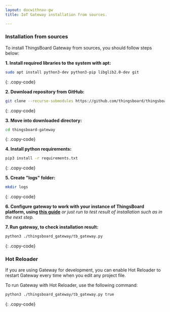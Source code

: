 ```yaml
---
layout: docwithnav-gw
title: IoT Gateway installation from sources.

---
```


### Installation from sources

To install ThingsBoard Gateway from sources, you should follow steps below:    
  
**1. Install required libraries to the system with apt:**  
```bash
sudo apt install python3-dev python3-pip libglib2.0-dev git 
```
{: .copy-code}

**2. Download repository from GitHub:**
```bash
git clone --recurse-submodules https://github.com/thingsboard/thingsboard-gateway.git
```
{: .copy-code}

**3. Move into downloaded directory:**
```bash
cd thingsboard-gateway
```
{: .copy-code}

**4. Install python requirements:**  
```bash
pip3 install -r requirements.txt
```
{: .copy-code}

**5. Create "logs" folder:**  
```bash
mkdir logs
```
{: .copy-code}

**6. Configure gateway to work with your instance of ThingsBoard platform, using [this guide](/docs/iot-gateway/configuration/)** *or just run to test result of installation such as in the next step.*
   
**7. Run gateway, to check installation result:**
```bash
python3 ./thingsboard_gateway/tb_gateway.py
```
{: .copy-code}

### Hot Reloader

If you are using Gateway for development, you can enable Hot Reloader to restart Gateway every time when you edit any
project file.

To run Gateway with Hot Reloader, use the following command:
```bash
python3 ./thingsboard_gateway/tb_gateway.py true
```
{: .copy-code}
